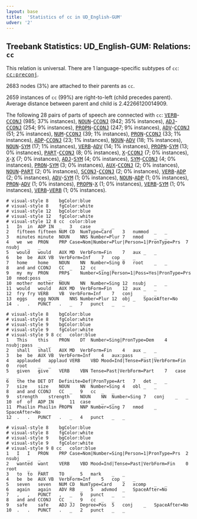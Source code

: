 ```yaml
---
layout: base
title:  'Statistics of cc in UD_English-GUM'
udver: '2'
---
```


## Treebank Statistics: UD_English-GUM: Relations: `cc`

This relation is universal.
There are 1 language-specific subtypes of `cc`: <tt><a href="en_gum-dep-cc-preconj.html">cc:preconj</a></tt>.

2683 nodes (3%) are attached to their parents as `cc`.

2659 instances of `cc` (99%) are right-to-left (child precedes parent).
Average distance between parent and child is 2.42266120014909.

The following 28 pairs of parts of speech are connected with `cc`: <tt><a href="en_gum-pos-VERB.html">VERB</a></tt>-<tt><a href="en_gum-pos-CCONJ.html">CCONJ</a></tt> (985; 37% instances), <tt><a href="en_gum-pos-NOUN.html">NOUN</a></tt>-<tt><a href="en_gum-pos-CCONJ.html">CCONJ</a></tt> (942; 35% instances), <tt><a href="en_gum-pos-ADJ.html">ADJ</a></tt>-<tt><a href="en_gum-pos-CCONJ.html">CCONJ</a></tt> (254; 9% instances), <tt><a href="en_gum-pos-PROPN.html">PROPN</a></tt>-<tt><a href="en_gum-pos-CCONJ.html">CCONJ</a></tt> (247; 9% instances), <tt><a href="en_gum-pos-ADV.html">ADV</a></tt>-<tt><a href="en_gum-pos-CCONJ.html">CCONJ</a></tt> (51; 2% instances), <tt><a href="en_gum-pos-NUM.html">NUM</a></tt>-<tt><a href="en_gum-pos-CCONJ.html">CCONJ</a></tt> (39; 1% instances), <tt><a href="en_gum-pos-PRON.html">PRON</a></tt>-<tt><a href="en_gum-pos-CCONJ.html">CCONJ</a></tt> (33; 1% instances), <tt><a href="en_gum-pos-ADP.html">ADP</a></tt>-<tt><a href="en_gum-pos-CCONJ.html">CCONJ</a></tt> (23; 1% instances), <tt><a href="en_gum-pos-NOUN.html">NOUN</a></tt>-<tt><a href="en_gum-pos-ADV.html">ADV</a></tt> (18; 1% instances), <tt><a href="en_gum-pos-NOUN.html">NOUN</a></tt>-<tt><a href="en_gum-pos-SYM.html">SYM</a></tt> (17; 1% instances), <tt><a href="en_gum-pos-VERB.html">VERB</a></tt>-<tt><a href="en_gum-pos-ADV.html">ADV</a></tt> (14; 1% instances), <tt><a href="en_gum-pos-PROPN.html">PROPN</a></tt>-<tt><a href="en_gum-pos-SYM.html">SYM</a></tt> (13; 0% instances), <tt><a href="en_gum-pos-PART.html">PART</a></tt>-<tt><a href="en_gum-pos-CCONJ.html">CCONJ</a></tt> (8; 0% instances), <tt><a href="en_gum-pos-X.html">X</a></tt>-<tt><a href="en_gum-pos-CCONJ.html">CCONJ</a></tt> (7; 0% instances), <tt><a href="en_gum-pos-X.html">X</a></tt>-<tt><a href="en_gum-pos-X.html">X</a></tt> (7; 0% instances), <tt><a href="en_gum-pos-ADJ.html">ADJ</a></tt>-<tt><a href="en_gum-pos-SYM.html">SYM</a></tt> (4; 0% instances), <tt><a href="en_gum-pos-SYM.html">SYM</a></tt>-<tt><a href="en_gum-pos-CCONJ.html">CCONJ</a></tt> (4; 0% instances), <tt><a href="en_gum-pos-PRON.html">PRON</a></tt>-<tt><a href="en_gum-pos-SYM.html">SYM</a></tt> (3; 0% instances), <tt><a href="en_gum-pos-AUX.html">AUX</a></tt>-<tt><a href="en_gum-pos-CCONJ.html">CCONJ</a></tt> (2; 0% instances), <tt><a href="en_gum-pos-NOUN.html">NOUN</a></tt>-<tt><a href="en_gum-pos-PART.html">PART</a></tt> (2; 0% instances), <tt><a href="en_gum-pos-SCONJ.html">SCONJ</a></tt>-<tt><a href="en_gum-pos-CCONJ.html">CCONJ</a></tt> (2; 0% instances), <tt><a href="en_gum-pos-VERB.html">VERB</a></tt>-<tt><a href="en_gum-pos-ADP.html">ADP</a></tt> (2; 0% instances), <tt><a href="en_gum-pos-ADV.html">ADV</a></tt>-<tt><a href="en_gum-pos-SYM.html">SYM</a></tt> (1; 0% instances), <tt><a href="en_gum-pos-NOUN.html">NOUN</a></tt>-<tt><a href="en_gum-pos-ADP.html">ADP</a></tt> (1; 0% instances), <tt><a href="en_gum-pos-PRON.html">PRON</a></tt>-<tt><a href="en_gum-pos-ADV.html">ADV</a></tt> (1; 0% instances), <tt><a href="en_gum-pos-PROPN.html">PROPN</a></tt>-<tt><a href="en_gum-pos-X.html">X</a></tt> (1; 0% instances), <tt><a href="en_gum-pos-VERB.html">VERB</a></tt>-<tt><a href="en_gum-pos-SYM.html">SYM</a></tt> (1; 0% instances), <tt><a href="en_gum-pos-VERB.html">VERB</a></tt>-<tt><a href="en_gum-pos-VERB.html">VERB</a></tt> (1; 0% instances).


~~~ conllu
# visual-style 8	bgColor:blue
# visual-style 8	fgColor:white
# visual-style 12	bgColor:blue
# visual-style 12	fgColor:white
# visual-style 12 8 cc	color:blue
1	In	in	ADP	IN	_	3	case	_	_
2	fifteen	fifteen	NUM	CD	NumType=Card	3	nummod	_	_
3	minutes	minute	NOUN	NNS	Number=Plur	7	nmod	_	_
4	we	we	PRON	PRP	Case=Nom|Number=Plur|Person=1|PronType=Prs	7	nsubj	_	_
5	would	would	AUX	MD	VerbForm=Fin	7	aux	_	_
6	be	be	AUX	VB	VerbForm=Inf	7	cop	_	_
7	home	home	NOUN	NN	Number=Sing	0	root	_	_
8	and	and	CCONJ	CC	_	12	cc	_	_
9	my	my	PRON	PRP$	Number=Sing|Person=1|Poss=Yes|PronType=Prs	10	nmod:poss	_	_
10	mother	mother	NOUN	NN	Number=Sing	12	nsubj	_	_
11	would	would	AUX	MD	VerbForm=Fin	12	aux	_	_
12	fry	fry	VERB	VB	VerbForm=Inf	7	conj	_	_
13	eggs	egg	NOUN	NNS	Number=Plur	12	obj	_	SpaceAfter=No
14	.	.	PUNCT	.	_	7	punct	_	_

~~~


~~~ conllu
# visual-style 8	bgColor:blue
# visual-style 8	fgColor:white
# visual-style 9	bgColor:blue
# visual-style 9	fgColor:white
# visual-style 9 8 cc	color:blue
1	This	this	PRON	DT	Number=Sing|PronType=Dem	4	nsubj:pass	_	_
2	shall	shall	AUX	MD	VerbForm=Fin	4	aux	_	_
3	be	be	AUX	VB	VerbForm=Inf	4	aux:pass	_	_
4	applauded	applaud	VERB	VBD	Mood=Ind|Tense=Past|VerbForm=Fin	0	root	_	_
5	given	give	VERB	VBN	Tense=Past|VerbForm=Part	7	case	_	_
6	the	the	DET	DT	Definite=Def|PronType=Art	7	det	_	_
7	size	size	NOUN	NN	Number=Sing	4	obl	_	_
8	and	and	CCONJ	CC	_	9	cc	_	_
9	strength	strength	NOUN	NN	Number=Sing	7	conj	_	_
10	of	of	ADP	IN	_	11	case	_	_
11	Phailin	Phailin	PROPN	NNP	Number=Sing	7	nmod	_	SpaceAfter=No
12	.	.	PUNCT	.	_	4	punct	_	_

~~~


~~~ conllu
# visual-style 8	bgColor:blue
# visual-style 8	fgColor:white
# visual-style 9	bgColor:blue
# visual-style 9	fgColor:white
# visual-style 9 8 cc	color:blue
1	I	I	PRON	PRP	Case=Nom|Number=Sing|Person=1|PronType=Prs	2	nsubj	_	_
2	wanted	want	VERB	VBD	Mood=Ind|Tense=Past|VerbForm=Fin	0	root	_	_
3	to	to	PART	TO	_	5	mark	_	_
4	be	be	AUX	VB	VerbForm=Inf	5	cop	_	_
5	seven	seven	NUM	CD	NumType=Card	2	xcomp	_	_
6	again	again	ADV	RB	_	5	advmod	_	SpaceAfter=No
7	,	,	PUNCT	,	_	9	punct	_	_
8	and	and	CCONJ	CC	_	9	cc	_	_
9	safe	safe	ADJ	JJ	Degree=Pos	5	conj	_	SpaceAfter=No
10	.	.	PUNCT	.	_	2	punct	_	_

~~~


